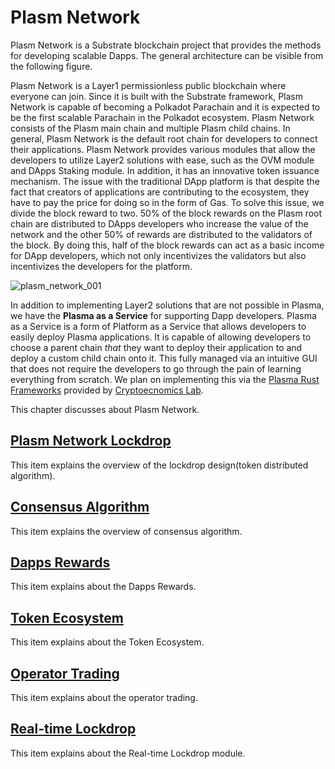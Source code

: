 # Plasm Network

Plasm Network is a Substrate blockchain project that provides the methods for developing scalable Dapps. The general architecture can be visible from the following figure.

Plasm Network is a Layer1 permissionless public blockchain where everyone can join. Since it is built with the Substrate framework, Plasm Network is capable of becoming a Polkadot Parachain and it is expected to be the first scalable Parachain in the Polkadot ecosystem. Plasm Network consists of the Plasm main chain and multiple Plasm child chains. In general, Plasm Network is the default root chain for developers to connect their applications. Plasm Network provides various modules that allow the developers to utilize Layer2 solutions with ease, such as the OVM module and DApps Staking module. In addition, it has an innovative token issuance mechanism. The issue with the traditional DApp platform is that despite the fact that creators of applications are contributing to the ecosystem, they have to pay the price for doing so in the form of Gas. To solve this issue, we divide the block reward to two. 50% of the block rewards on the Plasm root chain are distributed to DApps developers who increase the value of the network and the other 50% of rewards are distributed to the validators of the block. By doing this, half of the block rewards can act as a basic income for DApp developers, which not only incentivizes the validators but also incentivizes the developers for the platform.

![plasm\_network\_001](https://user-images.githubusercontent.com/6259384/77140423-e402b500-6abc-11ea-8f17-30b44cf2de58.png)

In addition to implementing Layer2 solutions that are not possible in Plasma, we have the **Plasma as a Service** for supporting Dapp developers. Plasma as a Service is a form of Platform as a Service that allows developers to easily deploy Plasma applications. It is capable of allowing developers to choose a parent chain _that_ they want to deploy their application to and deploy a custom child chain onto it. This fully managed via an intuitive GUI that does not require the developers to go through the pain of learning everything from scratch. We plan on implementing this via the [Plasma Rust Frameworks](https://github.com/cryptoeconomicslab/plasma-rust-framework) provided by [Cryptoecnomics Lab](https://www.cryptoeconomicslab.com/).

This chapter discusses about Plasm Network.

## [Plasm Network Lockdrop](lockdrop.md)

This item explains the overview of the lockdrop design\(token distributed algorithm\).

## [Consensus Algorithm](consensusalgorithm.md)

This item explains the overview of consensus algorithm.

## [Dapps Rewards](dappsrewards.md)

This item explains about the Dapps Rewards.

## [Token Ecosystem](tokenecosystem.md)

This item explains about the Token Ecosystem.

## [Operator Trading](operatortrading.md)

This item explains about the operator trading.

## [Real-time Lockdrop](realtimelockdrop.md)

This item explains about the Real-time Lockdrop module.

